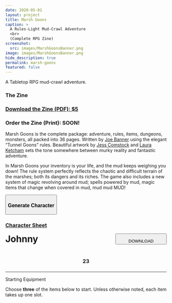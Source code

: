 ```yaml
---
date: 2020-05-01
layout: project
title: Marsh Goons
caption: >
  A Rules-Light Mud-Crawl Adventure
  <br>
  (Complete RPG Zine)
screenshot:
  src: images/MarshGoonsBanner.png
image: images/MarshGoonsBanner.png
hide_description: true
permalink: marsh-goons
featured: false
---
```


A Tabletop RPG mud-crawl adventure. 

### The Zine

<div class="row centerButtons">
  <div class="col-md-6 col-12">
  	<a class="btn bonemarshes-btn notransition" href="https://gum.co/zeiWo" target="_blank"><h3>Download the Zine (PDF): $5</h3></a>
  </div>
  <div class="col-md-6 col-12">
  	<a class="btn bonemarshes-btn notransition"><h3>Order the Zine (Print): SOON!</h3></a>
  </div>
</div>

Marsh Goons is the complete package: adventure, rules, items, dungeons, monsters, all packed into 36 pages. Written by [Joe Banner](https://joebanner.co.uk/) using the elegant “Tunnel Goons” rules. Beautiful artwork by [Jess Comstock](https://www.jessidraws.art/) and [Laura Ketcham](https://twitter.com/ketchaml) sets the tone somewhere between murky reality and fantastic adventure.

In Marsh Goons your inventory is your life, and the mud keeps weighing you down! The rule system perfectly reflects the chaotic and difficult terrain of the marshes; both its dangers and its riches. The game also includes a new system of magic revolving around mud; spells powered by mud, magic items that change when covered in mud, mud mud MUD! 

<div class="row centerButtons">
  <div class="col-md-6 col-9">
    <button id="CharButton" class="btn bonemarshes-btn" onclick="generate()">
      <h3>Generate Character</h3>
    </button>  
    </div>
      <div class="col-md-6 col-6">
    <a class="btn bonemarshes-btn" href="/files/MG_CharSheet.pdf" target="_blank">
      <h3>Character Sheet</h3>
    </a>
  </div>
</div>

<div class="container bonemarshesCard" id="charCard">
  <div style="display:flex;justify-content:space-between;">
    <h1 id="charName" style="margin-top:0px;">Johnny</h1>
    <button id="downloadBTN" class="btn bonemarshes-btn-sm data-html2canvas-ignore" onclick="saveCharacterIMG()" style="width:160px;margin-bottom:auto;">
      <p style="margin-bottom: 0;">DOWNLOAD</p>
    </button>
  </div>
  <div class="row">
		<div class="col-md col-10"><h3 id="charHP" style="text-align:center;">23</h3></div>
		<div class="col-md col-10"><h3 style="text-align:center;" id="charPOW"></h3></div>
		<div class="col-md col-10"><h3 style="text-align:center;" id="charINS"></h3></div>
		<div class="col-md col-10"><h3 style="text-align:center;" id="charKNO"></h3></div>
	</div>
  <hr>
  <p class="h2" style="margin-top: 10px;" id="charEquip">Starting Equipment</p>
  <p>Choose <strong>three</strong> of the items below to start. Unless otherwise noted, each item takes up one slot.</p>
  <p id="charItems"></p>
</div>

<script async src="/assets/js/html2canvas.min.js"></script>
<script async src="/assets/generator_resources/mg_generator.js" charset="utf-8"></script>